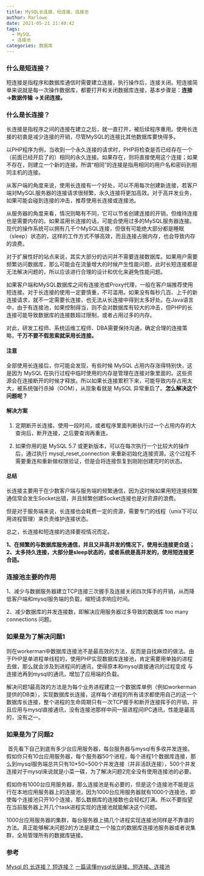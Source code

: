 ```yaml
---
title: MySQL长连接、短连接、连接池
author: Marlowe
date: 2021-05-21 21:40:42
tags: 
  - MySQL
  - 连接池
categories: 数据库
---
```


<!--more-->

### 什么是短连接？

短连接是指程序和数据库通信时需要建立连接，执行操作后，连接关闭。短连接简单来说就是每一次操作数据库，都要打开和关闭数据库连接，基本步骤是：**连接 →数据传输 →关闭连接。**

### 什么是长连接？

长连接是指程序之间的连接在建立之后，就一直打开，被后续程序重用。使用长连接的初衷是减少连接的开销，尽管MySQL的连接比其他数据库要快得多。

以PHP程序为例，当收到一个永久连接的请求时，PHP将检查是否已经存在一个（前面已经开启了的）相同的永久连接。如果存在，则将直接使用这个连接；如果不存在，则建立一个新的连接。所谓“相同”的连接是指用相同的用户名和密码到相同主机的连接。

从客户端的角度来说，使用长连接有一个好处，可以不用每次创建新连接，若客户端对MySQL服务器的连接请求很频繁，永久连接将更加高效。对于高并发业务，如果可能会碰到连接的冲击，推荐使用长连接或连接池。

从服务器的角度来看，情况则略有不同，它可以节省创建连接的开销，但维持连接也是需要内存的。如果滥用长连接的话，可能会使用过多的MySQL服务器连接。现代的操作系统可以拥有几千个MySQL连接，但很有可能绝大部分都是睡眠（sleep）状态的，这样的工作方式不够高效，而且连接占据内存，也会导致内存的浪费。

对于扩展性好的站点来说，其实大部分的访问并不需要连接数据库。如果用户需要频繁访问数据库，那么可能会在流量增大的时候产生性能问题，此时长短连接都是无法解决问题的，所以应该进行合理的设计和优化来避免性能问题。

如果客户端和MySQL数据库之间有连接池或Proxy代理，一般在客户端推荐使用短连接。对于长连接的使用一定要慎重，不可滥用。如果没有每秒几百、上千的新连接请求，就不一定需要长连接，也无法从长连接中得到太多好处。在Java语言中，由于有连接池，如果控制得当，则不会对数据库有较大的冲击，但PHP的长连接可能导致数据库的连接数超过限制，或者占用过多的内存。

对此，研发工程师、系统运维工程师、DBA需要保持沟通，确定合理的连接策略，**千万不要不假思索就采用长连接。**

#### 注意

全部使用长连接后，你可能会发现，有些时候 MySQL 占用内存涨得特别快，这是因为 MySQL 在执行过程中临时使用的内存是管理在连接对象里面的。这些资源会在连接断开的时候才释放。所以如果长连接累积下来，可能导致内存占用太大，被系统强行杀掉（OOM），从现象看就是 MySQL 异常重启了。**怎么解决这个问题呢？**

#### 解决方案

1. 定期断开长连接。使用一段时间，或者程序里面判断执行过一个占用内存的大查询后，断开连接，之后要查询再重连。

2. 如果你用的是 MySQL 5.7 或更新版本，可以在每次执行一个比较大的操作后，通过执行 mysql_reset_connection 来重新初始化连接资源。这个过程不需要重连和重新做权限验证，但是会将连接恢复到刚刚创建完时的状态。

#### 总结

长连接主要用于在少数客户端与服务端的频繁通信，因为这时候如果用短连接频繁通信常会发生Socket出错，并且频繁创建Socket连接也是对资源的浪费。

但是对于服务端来说，长连接也会耗费一定的资源，需要专门的线程（unix下可以用进程管理）来负责维护连接状态。

总之，长连接和短连接的选择要视情况而定。

**1、在频繁的与数据库服务通信，并且又非高并发的情况下，使用长连接更合适；**
**2、太多持久连接，大部分是sleep状态的，或者系统是高并发的，使用短连接更合适。**

### 连接池主要的作用

1、减少与数据服务器建立TCP连接三次握手及连接关闭四次挥手的开销，从而降低客户端和mysql服务端的负载，缩短请求响应时间。

2、减少数据库的并发连接数，即解决应用服务器过多导致的数据库 too many connections 问题。

### 如果是为了解决问题1

则在workerman中数据库连接池不是最高效的方法，反而是自找麻烦的做法。由于PHP是单进程单线程的，使用PHP实现数据库连接池，肯定需要用单独的进程去做，那么就会涉及到进程间的通讯，使得原本和mysql直接通讯的过程变成 与连接池再到mysql的通讯，增加了应用端的负载。

解决问题1最高效的方法是为每个业务进程建立一个数据库单例（例如workerman提供的DB类），实现数据库长连接，这样每个进程的所有请求都使用自己的这一个数据库长连接，整个进程的生命周期只有一次TCP握手和断开连接挥手的开销，并且应用与mysql直接通讯，没有连接池那样中间一层进程间IPC通讯，性能是最高的，没有之一。

### 如果是为了问题2

 首先看下自己到底有多少台应用服务器，每台服务器与mysql有多收并发连接。假如你只有10台应用服务器，每个服务器50个进程，每个进程1个数据库连接，那么到mysql服务端总共只有10*50=500个并发连接（并非活跃连接），500个并发连接对于mysql来说就是小菜一碟，为了解决问题2完全没有使用连接池的必要。

假如你有1000台应用服务器，那么连接池是有必要的，但是这个连接池不能是运行在本地应用服务器上的连接池，因为1000台应用服务器就有1000个连接池，即使每个连接池只开10个连接，那么数据库的连接数也会轻松打满。所以不要指望在当前服务器上开几个task进程实现的连接池就能解决这个问题。

1000台应用服务器的集群，每台服务器上搞几个进程实现连接池同样是不靠谱的方法。真正能够解决问题2的方法是建立一个独立的数据库连接池服务器或者说集群，全局管理所有的数据库链接。


### 参考

[Mysql 的 长连接？ 短连接？](https://my.oschina.net/u/4283151/blog/4122997)
[一篇读懂mysql长链接、短连接、连接池](https://www.jianshu.com/p/bd0903d350e8)
